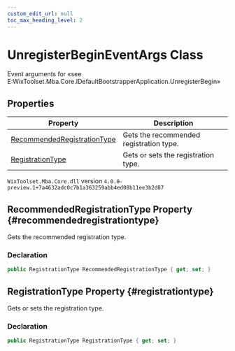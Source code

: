 ```yaml
---
custom_edit_url: null
toc_max_heading_level: 2
---
```

# UnregisterBeginEventArgs Class
Event arguments for «see E:WixToolset.Mba.Core.IDefaultBootstrapperApplication.UnregisterBegin» 
## Properties
| Property | Description |
| ------ | ----------- |
| [RecommendedRegistrationType](#recommendedregistrationtype) | Gets the recommended registration type. |
| [RegistrationType](#registrationtype) | Gets or sets the registration type. |
`WixToolset.Mba.Core.dll` version `4.0.0-preview.1+7a4632adc0c7b1a363259abb4ed08b11ee3b2d87`
## RecommendedRegistrationType Property {#recommendedregistrationtype}
Gets the recommended registration type.
### Declaration
```cs
public RegistrationType RecommendedRegistrationType { get; set; } 
```
## RegistrationType Property {#registrationtype}
Gets or sets the registration type.
### Declaration
```cs
public RegistrationType RegistrationType { get; set; } 
```
